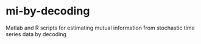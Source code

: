 # mi-by-decoding
Matlab and R scripts for estimating mutual information from stochastic time series data by decoding
